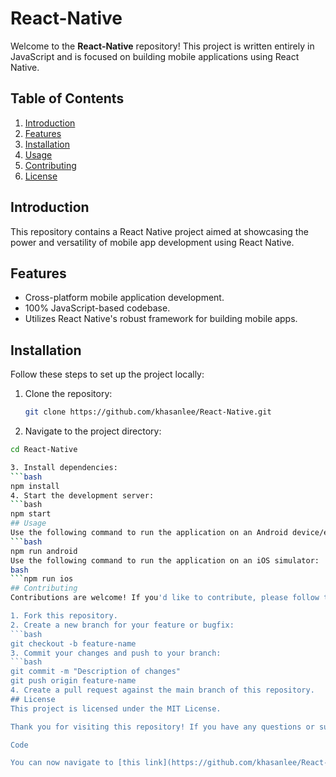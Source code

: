 # React-Native

Welcome to the **React-Native** repository! This project is written entirely in JavaScript and is focused on building mobile applications using React Native.

## Table of Contents

1. [Introduction](#introduction)
2. [Features](#features)
3. [Installation](#installation)
4. [Usage](#usage)
5. [Contributing](#contributing)
6. [License](#license)

## Introduction

This repository contains a React Native project aimed at showcasing the power and versatility of mobile app development using React Native.

## Features

- Cross-platform mobile application development.
- 100% JavaScript-based codebase.
- Utilizes React Native's robust framework for building mobile apps.

## Installation

Follow these steps to set up the project locally:

1. Clone the repository:
   ```bash
   git clone https://github.com/khasanlee/React-Native.git

2. Navigate to the project directory:
  ```bash
  cd React-Native

3. Install dependencies:
  ```bash
  npm install
4. Start the development server:
  ```bash
  npm start
## Usage
Use the following command to run the application on an Android device/emulator:
  ```bash
  npm run android
Use the following command to run the application on an iOS simulator:
bash
  ```npm run ios
## Contributing
Contributions are welcome! If you'd like to contribute, please follow these steps:

1. Fork this repository.
2. Create a new branch for your feature or bugfix:
 ```bash
  git checkout -b feature-name
3. Commit your changes and push to your branch:
  ```bash
  git commit -m "Description of changes"
  git push origin feature-name
4. Create a pull request against the main branch of this repository.
## License
This project is licensed under the MIT License.

Thank you for visiting this repository! If you have any questions or suggestions, feel free to reach out.

Code

You can now navigate to [this link](https://github.com/khasanlee/React-Native/new/main?filename=README.md) to create the `README.md` file in your repository and paste this content there. Let me know if there's anything else you'd like to add or modify!
